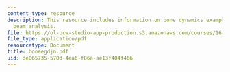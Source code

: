```yaml
---
content_type: resource
description: This resource includes information on bone dynamics examples - fall and
  beam analysis.
file: https://ol-ocw-studio-app-production.s3.amazonaws.com/courses/16-423j-aerospace-biomedical-and-life-support-engineering-spring-2006/de06573557034ea6f86aae13f404f466_boneegdjn.pdf
file_type: application/pdf
resourcetype: Document
title: boneegdjn.pdf
uid: de065735-5703-4ea6-f86a-ae13f404f466
---
```

